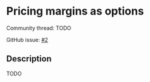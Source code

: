 # Pricing margins as options

Community thread: TODO

GitHub issue: [#2](https://github.com/vegaprotocol/research/issues/2)

## Description

TODO
